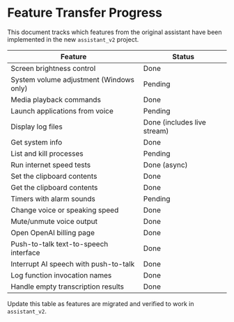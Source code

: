 # Feature Transfer Progress

This document tracks which features from the original assistant have been implemented in the new `assistant_v2` project.

| Feature | Status |
| --- | --- |
| Screen brightness control | Done |
| System volume adjustment (Windows only) | Pending |
| Media playback commands | Done |
| Launch applications from voice | Pending |
| Display log files | Done (includes live stream) |
| Get system info | Done |
| List and kill processes | Pending |
| Run internet speed tests | Done (async) |
| Set the clipboard contents | Done |
| Get the clipboard contents | Done |
| Timers with alarm sounds | Pending |
| Change voice or speaking speed | Done |
| Mute/unmute voice output | Done |
| Open OpenAI billing page | Done |
| Push-to-talk text-to-speech interface | Done |
| Interrupt AI speech with push-to-talk | Done |
| Log function invocation names | Done |
| Handle empty transcription results | Done |

Update this table as features are migrated and verified to work in `assistant_v2`.
